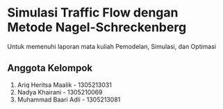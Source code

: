 # Simulasi Traffic Flow dengan Metode Nagel-Schreckenberg
Untuk memenuhi laporan mata kuliah Pemodelan, Simulasi, dan Optimasi

## Anggota Kelompok
1. Ariq Heritsa Maalik - 1305213031
2. Nadya Khairani - 1305210069
3. Muhammad Baari Adli - 1305213081
